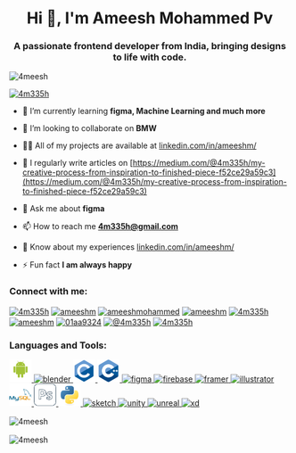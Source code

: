 <h1 align="center">Hi 👋, I'm Ameesh Mohammed Pv</h1>
<h3 align="center">A passionate frontend developer from India, bringing designs to life with code.</h3>

<p align="left"> <img src="https://komarev.com/ghpvc/?username=4meesh&label=Profile%20views&color=0e75b6&style=flat" alt="4meesh" /> </p>

<p align="left"> <a href="https://twitter.com/4m335h" target="blank"><img src="https://img.shields.io/twitter/follow/4m335h?logo=twitter&style=for-the-badge" alt="4m335h" /></a> </p>

- 🌱 I’m currently learning **figma, Machine Learning and much more**

- 👯 I’m looking to collaborate on **BMW**

- 👨‍💻 All of my projects are available at [linkedin.com/in/ameeshm/](linkedin.com/in/ameeshm/)

- 📝 I regularly write articles on [https://medium.com/@4m335h/my-creative-process-from-inspiration-to-finished-piece-f52ce29a59c3](https://medium.com/@4m335h/my-creative-process-from-inspiration-to-finished-piece-f52ce29a59c3)

- 💬 Ask me about **figma**

- 📫 How to reach me **4m335h@gmail.com**

- 📄 Know about my experiences [linkedin.com/in/ameeshm/](linkedin.com/in/ameeshm/)

- ⚡ Fun fact **I am always happy**

<h3 align="left">Connect with me:</h3>
<p align="left">
<a href="https://twitter.com/4m335h" target="blank"><img align="center" src="https://raw.githubusercontent.com/rahuldkjain/github-profile-readme-generator/master/src/images/icons/Social/twitter.svg" alt="4m335h" height="30" width="40" /></a>
<a href="https://linkedin.com/in/ameeshm" target="blank"><img align="center" src="https://raw.githubusercontent.com/rahuldkjain/github-profile-readme-generator/master/src/images/icons/Social/linked-in-alt.svg" alt="ameeshm" height="30" width="40" /></a>
<a href="https://kaggle.com/ameeshmohammed" target="blank"><img align="center" src="https://raw.githubusercontent.com/rahuldkjain/github-profile-readme-generator/master/src/images/icons/Social/kaggle.svg" alt="ameeshmohammed" height="30" width="40" /></a>
<a href="https://fb.com/ameeshm" target="blank"><img align="center" src="https://raw.githubusercontent.com/rahuldkjain/github-profile-readme-generator/master/src/images/icons/Social/facebook.svg" alt="ameeshm" height="30" width="40" /></a>
<a href="https://instagram.com/4m335h" target="blank"><img align="center" src="https://raw.githubusercontent.com/rahuldkjain/github-profile-readme-generator/master/src/images/icons/Social/instagram.svg" alt="4m335h" height="30" width="40" /></a>
<a href="https://dribbble.com/ameeshm" target="blank"><img align="center" src="https://raw.githubusercontent.com/rahuldkjain/github-profile-readme-generator/master/src/images/icons/Social/dribbble.svg" alt="ameeshm" height="30" width="40" /></a>
<a href="https://www.behance.net/01aa9324" target="blank"><img align="center" src="https://raw.githubusercontent.com/rahuldkjain/github-profile-readme-generator/master/src/images/icons/Social/behance.svg" alt="01aa9324" height="30" width="40" /></a>
<a href="https://medium.com/@4m335h" target="blank"><img align="center" src="https://raw.githubusercontent.com/rahuldkjain/github-profile-readme-generator/master/src/images/icons/Social/medium.svg" alt="@4m335h" height="30" width="40" /></a>
<a href="https://www.youtube.com/c/4m335h" target="blank"><img align="center" src="https://raw.githubusercontent.com/rahuldkjain/github-profile-readme-generator/master/src/images/icons/Social/youtube.svg" alt="4m335h" height="30" width="40" /></a>
</p>

<h3 align="left">Languages and Tools:</h3>
<p align="left"> <a href="https://developer.android.com" target="_blank" rel="noreferrer"> <img src="https://raw.githubusercontent.com/devicons/devicon/master/icons/android/android-original-wordmark.svg" alt="android" width="40" height="40"/> </a> <a href="https://www.blender.org/" target="_blank" rel="noreferrer"> <img src="https://download.blender.org/branding/community/blender_community_badge_white.svg" alt="blender" width="40" height="40"/> </a> <a href="https://www.cprogramming.com/" target="_blank" rel="noreferrer"> <img src="https://raw.githubusercontent.com/devicons/devicon/master/icons/c/c-original.svg" alt="c" width="40" height="40"/> </a> <a href="https://www.w3schools.com/cpp/" target="_blank" rel="noreferrer"> <img src="https://raw.githubusercontent.com/devicons/devicon/master/icons/cplusplus/cplusplus-original.svg" alt="cplusplus" width="40" height="40"/> </a> <a href="https://www.figma.com/" target="_blank" rel="noreferrer"> <img src="https://www.vectorlogo.zone/logos/figma/figma-icon.svg" alt="figma" width="40" height="40"/> </a> <a href="https://firebase.google.com/" target="_blank" rel="noreferrer"> <img src="https://www.vectorlogo.zone/logos/firebase/firebase-icon.svg" alt="firebase" width="40" height="40"/> </a> <a href="https://www.framer.com/" target="_blank" rel="noreferrer"> <img src="https://www.vectorlogo.zone/logos/framer/framer-icon.svg" alt="framer" width="40" height="40"/> </a> <a href="https://www.adobe.com/in/products/illustrator.html" target="_blank" rel="noreferrer"> <img src="https://www.vectorlogo.zone/logos/adobe_illustrator/adobe_illustrator-icon.svg" alt="illustrator" width="40" height="40"/> </a> <a href="https://www.mysql.com/" target="_blank" rel="noreferrer"> <img src="https://raw.githubusercontent.com/devicons/devicon/master/icons/mysql/mysql-original-wordmark.svg" alt="mysql" width="40" height="40"/> </a> <a href="https://www.photoshop.com/en" target="_blank" rel="noreferrer"> <img src="https://raw.githubusercontent.com/devicons/devicon/master/icons/photoshop/photoshop-line.svg" alt="photoshop" width="40" height="40"/> </a> <a href="https://www.python.org" target="_blank" rel="noreferrer"> <img src="https://raw.githubusercontent.com/devicons/devicon/master/icons/python/python-original.svg" alt="python" width="40" height="40"/> </a> <a href="https://www.sketch.com/" target="_blank" rel="noreferrer"> <img src="https://www.vectorlogo.zone/logos/sketchapp/sketchapp-icon.svg" alt="sketch" width="40" height="40"/> </a> <a href="https://unity.com/" target="_blank" rel="noreferrer"> <img src="https://www.vectorlogo.zone/logos/unity3d/unity3d-icon.svg" alt="unity" width="40" height="40"/> </a> <a href="https://unrealengine.com/" target="_blank" rel="noreferrer"> <img src="https://raw.githubusercontent.com/kenangundogan/fontisto/036b7eca71aab1bef8e6a0518f7329f13ed62f6b/icons/svg/brand/unreal-engine.svg" alt="unreal" width="40" height="40"/> </a> <a href="https://www.adobe.com/products/xd.html" target="_blank" rel="noreferrer"> <img src="https://cdn.worldvectorlogo.com/logos/adobe-xd.svg" alt="xd" width="40" height="40"/> </a> </p>

<p><img align="center" src="https://github-readme-stats.vercel.app/api/top-langs?username=4meesh&show_icons=true&locale=en&layout=compact" alt="4meesh" /></p>

<p><img align="center" src="https://github-readme-streak-stats.herokuapp.com/?user=4meesh&" alt="4meesh" /></p>
